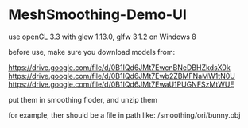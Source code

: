 # MeshSmoothing-Demo-UI

use openGL 3.3 with glew 1.13.0, glfw 3.1.2 on Windows 8

before use, make sure you download models from:
  
  https://drive.google.com/file/d/0B1IQd6JMt7EwcnBNeDBHZkdsX0k
  https://drive.google.com/file/d/0B1IQd6JMt7Ewb2ZBMFNaMW1tN0U
  https://drive.google.com/file/d/0B1IQd6JMt7EwaU1PUGNFSzMtWUE

put them in smoothing floder, and unzip them 

for example, ther should be a file in path like: /smoothing/ori/bunny.obj
